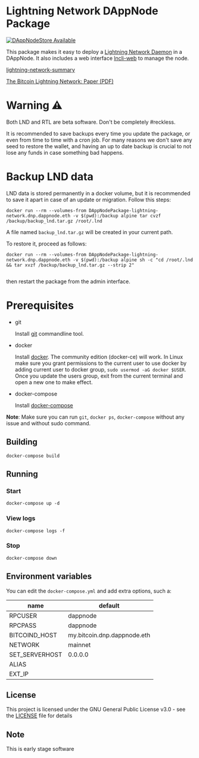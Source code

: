 # Lightning Network DAppNode Package

[![DAppNodeStore Available](https://img.shields.io/badge/DAppNodeStore-Available-brightgreen.svg)](http://my.admin.dnp.dappnode.eth/#/installer/ln.dnp.dappnode.eth)

This package makes it easy to deploy a [Lightning Network Daemon](https://github.com/lightningnetwork/lnd) in a DAppNode. It also includes a web interface [lncli-web](https://github.com/mably/lncli-web) to manage the node.

[lightning-network-summary](https://lightning.network/lightning-network-summary.pdf)

[The Bitcoin Lightning Network: Paper (PDF)](https://lightning.network/lightning-network-paper.pdf)

# Warning :warning:

Both LND and RTL are beta software. Don't be completely #reckless.

It is recommended to save backups every time you update the package, or even from time to time with a cron job.
For many reasons we don't save any seed to restore the wallet, and having an up to date backup is crucial to not lose any funds in case something bad happens.

# Backup LND data

LND data is stored permanently in a docker volume, but it is recommended to save it apart in case of an update or migration.
Follow this steps:

```
docker run --rm --volumes-from DAppNodePackage-lightning-network.dnp.dappnode.eth -v $(pwd):/backup alpine tar cvzf /backup/backup_lnd.tar.gz /root/.lnd
```
A file named `backup_lnd.tar.gz` will be created in your current path.

To restore it, proceed as follows:
```
docker run --rm --volumes-from DAppNodePackage-lightning-network.dnp.dappnode.eth -v $(pwd):/backup alpine sh -c "cd /root/.lnd && tar xvzf /backup/backup_lnd.tar.gz --strip 2"
    
```
then restart the package from the admin interface.


# Prerequisites

- git

   Install [git](https://git-scm.com/book/en/v2/Getting-Started-Installing-Git) commandline tool.

- docker

   Install [docker](https://docs.docker.com/engine/installation). The community edition (docker-ce) will work. In Linux make sure you grant permissions to the current user to use docker by adding current user to docker group, `sudo usermod -aG docker $USER`. Once you update the users group, exit from the current terminal and open a new one to make effect.

- docker-compose

   Install [docker-compose](https://docs.docker.com/compose/install)
   
**Note**: Make sure you can run `git`, `docker ps`, `docker-compose` without any issue and without sudo command.


## Building

`docker-compose build`

## Running

### Start

`docker-compose up -d`

### View logs

`docker-compose logs -f`

### Stop

`docker-compose down`

## Environment variables

You can edit the `docker-compose.yml` and add extra options, such a:

| name | default |
| ---- | ------- |
| RPCUSER | dappnode |
| RPCPASS | dappnode |
| BITCOIND_HOST | my.bitcoin.dnp.dappnode.eth |
| NETWORK | mainnet |
| SET_SERVERHOST | 0.0.0.0 |
| ALIAS |  |
| EXT_IP |  |

## License

This project is licensed under the GNU General Public License v3.0 - see the [LICENSE](LICENSE) file for details

## Note

This is early stage software
